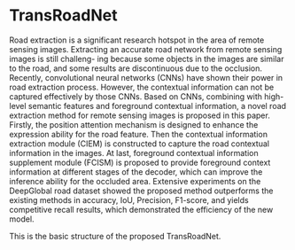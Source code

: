 # TransRoadNet

Road extraction is a significant research hotspot in the area of remote sensing images. Extracting an accurate road network from remote sensing images is still challeng-
ing because some objects in the images are similar to the road, and some results are discontinuous due to the occlusion. Recently, convolutional neural networks (CNNs) have shown
their power in road extraction process. However, the contextual information can not be captured effectively by those CNNs. Based on CNNs, combining with high-level semantic features
and foreground contextual information, a novel road extraction method for remote sensing images is proposed in this paper. Firstly, the position attention mechanism is designed to enhance
the expression ability for the road feature. Then the contextual information extraction module (CIEM) is constructed to capture the road contextual information in the images. At last, foreground
contextual information supplement module (FCISM) is proposed to provide foreground context information at different stages of the decoder, which can improve the inference ability for
the occluded area. Extensive experiments on the DeepGlobal road dataset showed the proposed method outperforms the existing methods in accuracy, IoU, Precision, F1-score, and yields
competitive recall results, which demonstrated the efficiency of the new model.

This is the basic structure of the proposed TransRoadNet.
